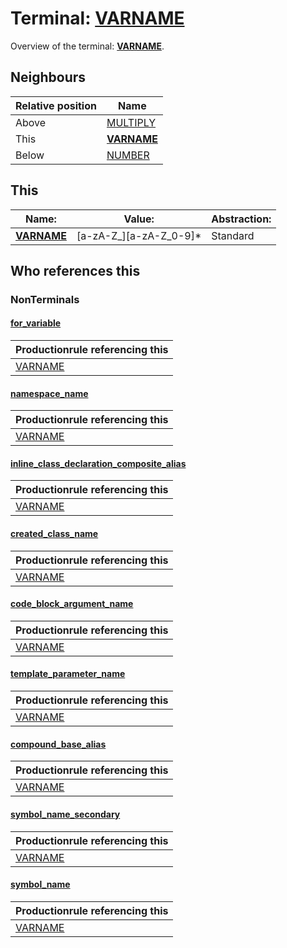 # Terminal: **[VARNAME](./VARNAME.md)**

Overview of the terminal: **[VARNAME](./VARNAME.md)**.



## **Neighbours**

| Relative position | Name                                          |
| ----------------- | --------------------------------------------- |
| Above             | [MULTIPLY](./MULTIPLY.md) |
| This              | **[VARNAME](./VARNAME.md)** |
| Below             | [NUMBER](./NUMBER.md) |



## **This**

| Name:                                       | Value:          | Abstraction:    |
| ------------------------------------------- | --------------- | --------------- |
| **[VARNAME](./VARNAME.md)** | [a-zA-Z_][a-zA-Z_0-9]* | Standard |



## **Who references this**

### NonTerminals


#### [for_variable](./../Grammar/for_variable.md)

| Productionrule referencing this                      |
| ---------------------------------------------------- |
| [VARNAME](./VARNAME.md)  |


#### [namespace_name](./../Grammar/namespace_name.md)

| Productionrule referencing this                      |
| ---------------------------------------------------- |
| [VARNAME](./VARNAME.md)  |


#### [inline_class_declaration_composite_alias](./../Grammar/inline_class_declaration_composite_alias.md)

| Productionrule referencing this                      |
| ---------------------------------------------------- |
| [VARNAME](./VARNAME.md)  |


#### [created_class_name](./../Grammar/created_class_name.md)

| Productionrule referencing this                      |
| ---------------------------------------------------- |
| [VARNAME](./VARNAME.md)  |


#### [code_block_argument_name](./../Grammar/code_block_argument_name.md)

| Productionrule referencing this                      |
| ---------------------------------------------------- |
| [VARNAME](./VARNAME.md)  |


#### [template_parameter_name](./../Grammar/template_parameter_name.md)

| Productionrule referencing this                      |
| ---------------------------------------------------- |
| [VARNAME](./VARNAME.md)  |


#### [compound_base_alias](./../Grammar/compound_base_alias.md)

| Productionrule referencing this                      |
| ---------------------------------------------------- |
| [VARNAME](./VARNAME.md)  |


#### [symbol_name_secondary](./../Grammar/symbol_name_secondary.md)

| Productionrule referencing this                      |
| ---------------------------------------------------- |
| [VARNAME](./VARNAME.md)  |


#### [symbol_name](./../Grammar/symbol_name.md)

| Productionrule referencing this                      |
| ---------------------------------------------------- |
| [VARNAME](./VARNAME.md)  |



